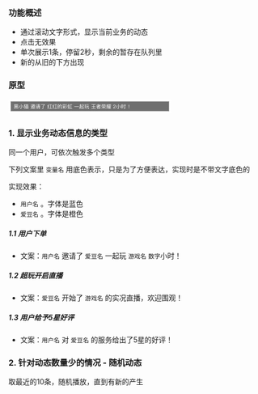 ### 功能概述
* 通过滚动文字形式，显示当前业务的动态
* 点击无效果
* 单次展示1条，停留2秒，剩余的暂存在队列里
* 新的从旧的下方出现


### 原型
![](img/模块-系统动态.jpg)

### 1. 显示业务动态信息的类型
同一个用户，可依次触发多个类型

下列文案里 `变量名` 用底色表示，只是为了方便表达，实现时是不带文字底色的

实现效果：

* `用户名` 。字体是蓝色  
* `爱豆名` 。字体是橙色

##### 1.1 用户下单
* 文案：`用户名` 邀请了 `爱豆名` 一起玩 `游戏名` `数字`小时！

##### 1.2 超玩开启直播
* 文案：`爱豆名` 开始了 `游戏名` 的实况直播，欢迎围观！

##### 1.3 用户给予5星好评
* 文案：`用户名` 对 `爱豆名` 的服务给出了5星的好评！

### 2. 针对动态数量少的情况 - 随机动态
取最近的10条，随机播放，直到有新的产生
